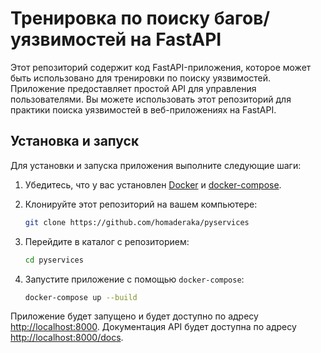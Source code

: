 # Тренировка по поиску багов/уязвимостей на FastAPI

Этот репозиторий содержит код FastAPI-приложения, которое может быть использовано для тренировки по поиску уязвимостей. Приложение предоставляет простой API для управления пользователями. Вы можете использовать этот репозиторий для практики поиска уязвимостей в веб-приложениях на FastAPI.

## Установка и запуск

Для установки и запуска приложения выполните следующие шаги:

1. Убедитесь, что у вас установлен [Docker](https://www.docker.com/) и [docker-compose](https://docs.docker.com/compose/).

2. Клонируйте этот репозиторий на вашем компьютере:

    ```bash
    git clone https://github.com/homaderaka/pyservices
    ```

3. Перейдите в каталог с репозиторием:

    ```bash
    cd pyservices
    ```

4. Запустите приложение с помощью `docker-compose`:

    ```bash
    docker-compose up --build
    ```

Приложение будет запущено и будет доступно по адресу [http://localhost:8000](http://localhost:8000). Документация API будет доступна по адресу [http://localhost:8000/docs](http://localhost:8000/docs).
